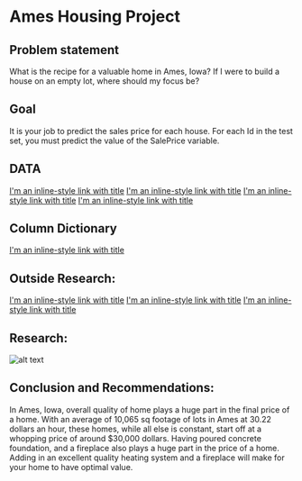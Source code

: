 # Ames Housing Project

## Problem statement 

What is the recipe for a valuable home in Ames, Iowa? If I were to build a house on an empty lot, where should my focus be?


## Goal
It is your job to predict the sales price for each house. For each Id in the test set, you must predict the value of the SalePrice variable.

## DATA

[I'm an inline-style link with title](https://git.generalassemb.ly/sampeou/project_2/blob/master/datasets/test.csv "Ames Test Data")
[I'm an inline-style link with title](https://git.generalassemb.ly/sampeou/project_2/blob/master/datasets/test_clean.csv "Ames Test Data Cleaned")
[I'm an inline-style link with title](https://git.generalassemb.ly/sampeou/project_2/blob/master/datasets/train.csv "Ames Train Data")
[I'm an inline-style link with title](https://git.generalassemb.ly/sampeou/project_2/blob/master/datasets/train_clean.csv "Ames Train Data Cleaned")

## Column Dictionary

[I'm an inline-style link with title](https://git.generalassemb.ly/sampeou/project_2/blob/master/code/DataDict.txt "Data Dictionary")

## Outside Research:

[I'm an inline-style link with title](https://www.realtor.com/realestateandhomes-search/Ames_IA "Checking for size of lots")
[I'm an inline-style link with title](https://www.kaggle.com/sudhirnl7/linear-regression-tutorial "Model Research 1")
[I'm an inline-style link with title](https://www.kaggle.com/jesucristo/1-house-prices-solution-top-1 "Model Research 2")

## Research: 

![alt text](https://git.generalassemb.ly/sampeou/project_2/blob/master/img/heatmap.png)


## Conclusion and Recommendations:

In Ames, Iowa, overall quality of home plays a huge part in the final price of a home. With an average of 10,065 sq footage of lots in Ames at 30.22 dollars an hour, these homes, while all else is constant, start off at a whopping price of around $30,000 dollars. Having poured concrete foundation, and a fireplace also plays a huge part in the price of a home. Adding in an excellent quality heating system and a fireplace will make for your home to have optimal value.
